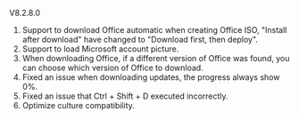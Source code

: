 V8.2.8.0

1. Support to download Office automatic when creating Office ISO, "Install after download" have changed to "Download first, then deploy".
2. Support to load Microsoft account picture.
3. When downloading Office, if a different version of Office was found, you can choose which version of Office to download.
4. Fixed an issue when downloading updates, the progress always show 0%.
5. Fixed an issue that Ctrl + Shift + D executed incorrectly.
6. Optimize culture compatibility.
